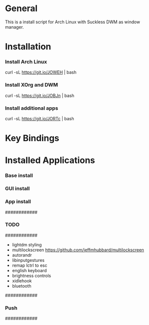 # General
This is a install script for Arch Linux with Suckless DWM as window manager.

# Installation

### Install Arch Linux
curl -sL https://git.io/JOWEH | bash

### Install XOrg and DWM
curl -sL https://git.io/JOBJn | bash

### Install additional apps
curl -sL https://git.io/JORTc | bash

# Key Bindings

# Installed Applications 
### Base install

### GUI install

### App install







############
### TODO ###
############

- lightdm styling
- multilockscreen https://github.com/jeffmhubbard/multilockscreen
- autorandr
- libinputgestures
- remap lctrl to esc
- english keyboard
- brightness controls
- xidlehook
- bluetooth

############
### Push ###
############


